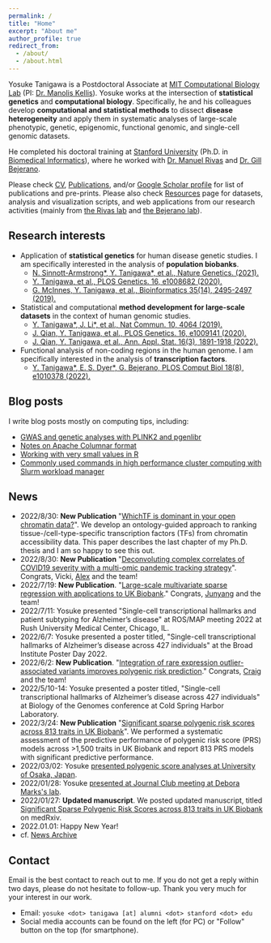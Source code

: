 ```yaml
---
permalink: /
title: "Home"
excerpt: "About me"
author_profile: true
redirect_from:
  - /about/
  - /about.html
---
```


Yosuke Tanigawa is a Postdoctoral Associate at [MIT Computational Biology Lab](http://compbio.mit.edu/) (PI: [Dr. Manolis Kellis](https://web.mit.edu/manoli/)). Yosuke works at the intersection of **statistical genetics** and **computational biology**. Specifically, he and his colleagues develop **computational and statistical methods** to dissect **disease heterogeneity** and apply them in systematic analyses of large-scale phenotypic, genetic, epigenomic, functional genomic, and single-cell genomic datasets.

He completed his doctoral training at [Stanford University](https://www.stanford.edu/) (Ph.D. in [Biomedical Informatics](https://med.stanford.edu/bmi.html)), where he worked with [Dr. Manuel Rivas](http://med.stanford.edu/rivaslab/) and [Dr. Gill Bejerano](http://bejerano.stanford.edu/).

Please check [CV](/cv), [Publications](/publications), and/or [Google Scholar profile](https://scholar.google.com/citations?user=9hVh3nQAAAAJ&hl=en) for list of publications and pre-prints. Please also check [Resources](/resources) page for datasets, analysis and visualization scripts, and web applications from our research activities (mainly from [the Rivas lab](http://med.stanford.edu/rivaslab/) and [the Bejerano lab](http://bejerano.stanford.edu/)).

## Research interests

- Application of **statistical genetics** for human disease genetic studies. I am specifically interested in the analysis of **population biobanks**.
  - [N. Sinnott-Armstrong\*, Y. Tanigawa\*, et al., Nature Genetics. (2021).](/publication/2021-01-18-biomarkers)
  - [Y. Tanigawa, et al., PLOS Genetics. 16, e1008682 (2020).](/publication/2020-05-05-ANGPTL7)
  - [G. McInnes, Y. Tanigawa, et al., Bioinformatics 35(14), 2495-2497 (2019).](/publication/2018-12-05-GBE)
- Statistical and computational **method development for large-scale datasets** in the context of human genomic studies.
  - [Y. Tanigawa\*, J. Li\*, et al., Nat Commun. 10, 4064 (2019).](/publication/2019-09-06-DeGAs)
  - [J. Qian, Y. Tanigawa, et al., PLOS Genetics. 16, e1009141 (2020).](/publication/2020-10-23-snpnet)
  - [J. Qian, Y. Tanigawa, et al., Ann. Appl. Stat. 16(3), 1891-1918 (2022).](/publication/2022-07-19-SRRR)
- Functional analysis of non-coding regions in the human genome. I am specifically interested in the analysis of **transcription factors**.
  - [Y. Tanigawa\*, E. S. Dyer\*, G. Bejerano, PLOS Comput Biol 18(8), e1010378 (2022).](/publication/2022-08-30-whichtf)

## Blog posts

I write blog posts mostly on computing tips, including:

- [GWAS and genetic analyses with PLINK2 and pgenlibr](/posts/2020/09/PLINK2)
- [Notes on Apache Columnar format](/posts/2020/11/apache-columnar)
- [Working with very small values in R](/posts/2020/07/small-values-in-R)
- [Commonly used commands in high performance cluster computing with Slurm workload manager](/posts/2020/04/slurm/)

## News

- 2022/8/30: **New Publication** "[WhichTF is dominant in your open chromatin data?](/publication/2022-08-30-whichtf)". We develop an ontology-guided approach to ranking tissue-/cell-type-specific transcription factors (TFs) from chromatin accessibility data. This paper describes the last chapter of my Ph.D. thesis and I am so happy to see this out.
- 2022/8/30: **New Publication** "[Deconvoluting complex correlates of COVID19 severity with a multi-omic pandemic tracking strategy](/publication/2022-08-30-COVIDomics-admixture)". Congrats, Vicki, [Alex](https://ai-page.org/) and the team!
- 2022/7/19: **New Publication**. "[Large-scale multivariate sparse regression with applications to UK Biobank](/publication/2022-07-19-SRRR)." Congrats, [Junyang](https://www.linkedin.com/in/junyang-qian-4a1b3825/) and the team!
- 2022/7/11: Yosuke presented "Single-cell transcriptional hallmarks and patient subtyping for Alzheimer’s disease" at ROS/MAP meeting 2022 at Rush University Medical Center, Chicago, IL.
- 2022/6/7: Yosuke presented a poster titled, "Single-cell transcriptional hallmarks of Alzheimer’s disease across 427 individuals" at the Broad Institute Poster Day 2022.
- 2022/6/2: **New Publication**. "[Integration of rare expression outlier-associated variants improves polygenic risk prediction](/publication/2022-06-02-IOGC)." Congrats, [Craig](http://smail-lab.org/) and the team!
- 2022/5/10-14: Yosuke presented a poster titled, "Single-cell transcriptional hallmarks of Alzheimer’s disease across 427 individuals" at Biology of the Genomes conference at Cold Spring Harbor Laboratory.
- 2022/3/24: **New Publication** "[Significant sparse polygenic risk scores across 813 traits in UK Biobank](/publication/2022-03-24-PRSmap)". We performed a systematic assessment of the predictive performance of polygenic risk score (PRS) models across >1,500 traits in UK Biobank and report 813 PRS models with significant predictive performance.
- 2022/03/02: Yosuke [presented polygenic score analyses at University of Osaka, Japan](/talks/2022-03-02-PRS-UOsaka).
- 2022/01/28: Yosuke [presented at Journal Club meeting at Debora Marks's lab](/talks/2022-01-28-jclub-Marks-lab).
- 2022/01/27: **Updated manuscript**. We posted updated manuscript, titled [Significant Sparse Polygenic Risk Scores across 813 traits in UK Biobank](/publication/preprint-2021-09-06-PRSmap) on medRxiv.
- 2022.01.01: Happy New Year!
- cf. [News Archive](/tags/#news)

## Contact

Email is the best contact to reach out to me. If you do not get a reply within two days, please do not hesitate to follow-up. Thank you very much for your interest in our work.

- Email: `yosuke <dot> tanigawa [at] alumni <dot> stanford <dot> edu`
- Social media accounts can be found on the left (for PC) or "Follow" button on the top (for smartphone).
